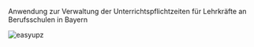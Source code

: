 Anwendung zur Verwaltung der Unterrichtspflichtzeiten für Lehrkräfte an Berufsschulen in Bayern

![easyupz](https://github.com/user-attachments/assets/9b09c60e-4656-420c-94cc-5738dae5bd38)



